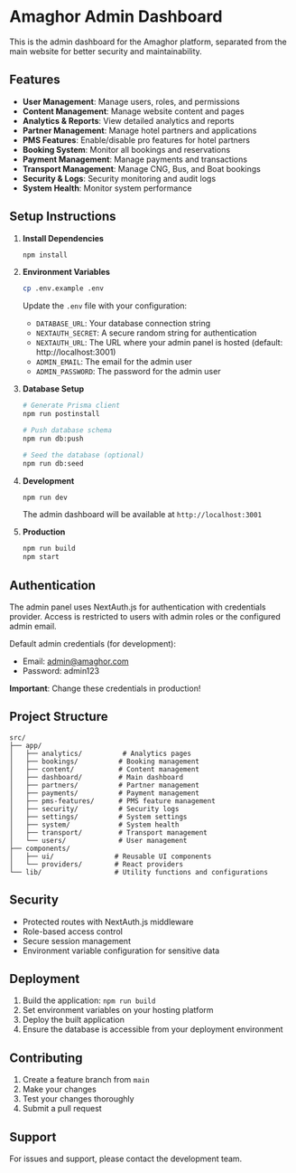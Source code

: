 # Amaghor Admin Dashboard

This is the admin dashboard for the Amaghor platform, separated from the main website for better security and maintainability.

## Features

- **User Management**: Manage users, roles, and permissions
- **Content Management**: Manage website content and pages  
- **Analytics & Reports**: View detailed analytics and reports
- **Partner Management**: Manage hotel partners and applications
- **PMS Features**: Enable/disable pro features for hotel partners
- **Booking System**: Monitor all bookings and reservations
- **Payment Management**: Manage payments and transactions
- **Transport Management**: Manage CNG, Bus, and Boat bookings
- **Security & Logs**: Security monitoring and audit logs
- **System Health**: Monitor system performance

## Setup Instructions

1. **Install Dependencies**
   ```bash
   npm install
   ```

2. **Environment Variables**
   ```bash
   cp .env.example .env
   ```
   
   Update the `.env` file with your configuration:
   - `DATABASE_URL`: Your database connection string
   - `NEXTAUTH_SECRET`: A secure random string for authentication
   - `NEXTAUTH_URL`: The URL where your admin panel is hosted (default: http://localhost:3001)
   - `ADMIN_EMAIL`: The email for the admin user
   - `ADMIN_PASSWORD`: The password for the admin user

3. **Database Setup**
   ```bash
   # Generate Prisma client
   npm run postinstall
   
   # Push database schema
   npm run db:push
   
   # Seed the database (optional)
   npm run db:seed
   ```

4. **Development**
   ```bash
   npm run dev
   ```
   
   The admin dashboard will be available at `http://localhost:3001`

5. **Production**
   ```bash
   npm run build
   npm start
   ```

## Authentication

The admin panel uses NextAuth.js for authentication with credentials provider. Access is restricted to users with admin roles or the configured admin email.

Default admin credentials (for development):
- Email: admin@amaghor.com
- Password: admin123

**Important**: Change these credentials in production!

## Project Structure

```
src/
├── app/
│   ├── analytics/          # Analytics pages
│   ├── bookings/          # Booking management
│   ├── content/           # Content management
│   ├── dashboard/         # Main dashboard
│   ├── partners/          # Partner management
│   ├── payments/          # Payment management
│   ├── pms-features/      # PMS feature management
│   ├── security/          # Security logs
│   ├── settings/          # System settings
│   ├── system/            # System health
│   ├── transport/         # Transport management
│   └── users/             # User management
├── components/
│   ├── ui/               # Reusable UI components
│   └── providers/        # React providers
└── lib/                  # Utility functions and configurations
```

## Security

- Protected routes with NextAuth.js middleware
- Role-based access control
- Secure session management
- Environment variable configuration for sensitive data

## Deployment

1. Build the application: `npm run build`
2. Set environment variables on your hosting platform
3. Deploy the built application
4. Ensure the database is accessible from your deployment environment

## Contributing

1. Create a feature branch from `main`
2. Make your changes
3. Test your changes thoroughly
4. Submit a pull request

## Support

For issues and support, please contact the development team.